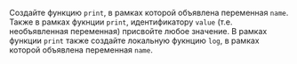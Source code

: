 Создайте функцию `print`, в рамках которой объявлена переменная `name`. Также в рамках фукнции `print`, идентификатору `value` (т.е. необъявленная переменная) присвойте любое значение. В рамках функции `print` также создайте локальную фукнцию `log`, в рамках которой объявлена переменная `name`.
